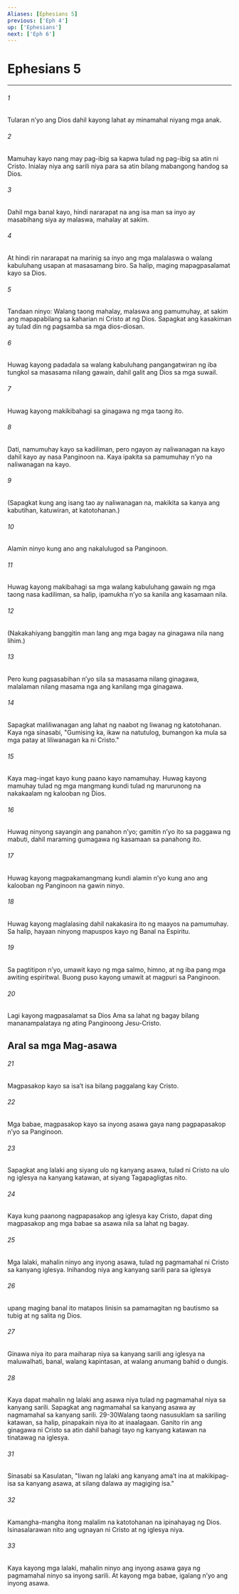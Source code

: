 ```yaml
---
Aliases: [Ephesians 5]
previous: ['Eph 4']
up: ['Ephesians']
next: ['Eph 6']
---
```

# Ephesians 5

***






















###### 1 










Tularan nʼyo ang Dios dahil kayong lahat ay minamahal niyang mga anak. 





















###### 2 










Mamuhay kayo nang may pag-ibig sa kapwa tulad ng pag-ibig sa atin ni Cristo. Inialay niya ang sarili niya para sa atin bilang mabangong handog sa Dios. 





















###### 3 










Dahil mga banal kayo, hindi nararapat na ang isa man sa inyo ay masabihang siya ay malaswa, mahalay at sakim. 





















###### 4 










At hindi rin nararapat na marinig sa inyo ang mga malalaswa o walang kabuluhang usapan at masasamang biro. Sa halip, maging mapagpasalamat kayo sa Dios. 





















###### 5 










Tandaan ninyo: Walang taong mahalay, malaswa ang pamumuhay, at sakim ang mapapabilang sa kaharian ni Cristo at ng Dios. Sapagkat ang kasakiman ay tulad din ng pagsamba sa mga dios-diosan. 





















###### 6 










Huwag kayong padadala sa walang kabuluhang pangangatwiran ng iba tungkol sa masasama nilang gawain, dahil galit ang Dios sa mga suwail. 





















###### 7 










Huwag kayong makikibahagi sa ginagawa ng mga taong ito. 





















###### 8 










Dati, namumuhay kayo sa kadiliman, pero ngayon ay naliwanagan na kayo dahil kayo ay nasa Panginoon na. Kaya ipakita sa pamumuhay nʼyo na naliwanagan na kayo. 





















###### 9 










(Sapagkat kung ang isang tao ay naliwanagan na, makikita sa kanya ang kabutihan, katuwiran, at katotohanan.) 





















###### 10 










Alamin ninyo kung ano ang nakalulugod sa Panginoon. 





















###### 11 










Huwag kayong makibahagi sa mga walang kabuluhang gawain ng mga taong nasa kadiliman, sa halip, ipamukha nʼyo sa kanila ang kasamaan nila. 





















###### 12 










(Nakakahiyang banggitin man lang ang mga bagay na ginagawa nila nang lihim.) 





















###### 13 










Pero kung pagsasabihan nʼyo sila sa masasama nilang ginagawa, malalaman nilang masama nga ang kanilang mga ginagawa. 





















###### 14 










Sapagkat maliliwanagan ang lahat ng naabot ng liwanag ng katotohanan. Kaya nga sinasabi, "Gumising ka, ikaw na natutulog, bumangon ka mula sa mga patay at liliwanagan ka ni Cristo." 





















###### 15 










Kaya mag-ingat kayo kung paano kayo namamuhay. Huwag kayong mamuhay tulad ng mga mangmang kundi tulad ng marurunong na nakakaalam ng kalooban ng Dios. 





















###### 16 










Huwag ninyong sayangin ang panahon nʼyo; gamitin nʼyo ito sa paggawa ng mabuti, dahil maraming gumagawa ng kasamaan sa panahong ito. 





















###### 17 










Huwag kayong magpakamangmang kundi alamin nʼyo kung ano ang kalooban ng Panginoon na gawin ninyo. 





















###### 18 










Huwag kayong maglalasing dahil nakakasira ito ng maayos na pamumuhay. Sa halip, hayaan ninyong mapuspos kayo ng Banal na Espiritu. 





















###### 19 










Sa pagtitipon nʼyo, umawit kayo ng mga salmo, himno, at ng iba pang mga awiting espiritwal. Buong puso kayong umawit at magpuri sa Panginoon. 





















###### 20 










Lagi kayong magpasalamat sa Dios Ama sa lahat ng bagay bilang mananampalataya ng ating Panginoong Jesu-Cristo.

## Aral sa mga Mag-asawa 





















###### 21 










Magpasakop kayo sa isaʼt isa bilang paggalang kay Cristo. 





















###### 22 










Mga babae, magpasakop kayo sa inyong asawa gaya nang pagpapasakop nʼyo sa Panginoon. 





















###### 23 










Sapagkat ang lalaki ang siyang ulo ng kanyang asawa, tulad ni Cristo na ulo ng iglesya na kanyang katawan, at siyang Tagapagligtas nito. 





















###### 24 










Kaya kung paanong nagpapasakop ang iglesya kay Cristo, dapat ding magpasakop ang mga babae sa asawa nila sa lahat ng bagay. 





















###### 25 










Mga lalaki, mahalin ninyo ang inyong asawa, tulad ng pagmamahal ni Cristo sa kanyang iglesya. Inihandog niya ang kanyang sarili para sa iglesya 





















###### 26 










upang maging banal ito matapos linisin sa pamamagitan ng bautismo sa tubig at ng salita ng Dios. 





















###### 27 










Ginawa niya ito para maiharap niya sa kanyang sarili ang iglesya na maluwalhati, banal, walang kapintasan, at walang anumang bahid o dungis. 





















###### 28 










Kaya dapat mahalin ng lalaki ang asawa niya tulad ng pagmamahal niya sa kanyang sarili. Sapagkat ang nagmamahal sa kanyang asawa ay nagmamahal sa kanyang sarili. 29-30Walang taong nasusuklam sa sariling katawan, sa halip, pinapakain niya ito at inaalagaan. Ganito rin ang ginagawa ni Cristo sa atin dahil bahagi tayo ng kanyang katawan na tinatawag na iglesya. 





















###### 31 










Sinasabi sa Kasulatan, "Iiwan ng lalaki ang kanyang amaʼt ina at makikipag-isa sa kanyang asawa, at silang dalawa ay magiging isa." 





















###### 32 










Kamangha-mangha itong malalim na katotohanan na ipinahayag ng Dios. Isinasalarawan nito ang ugnayan ni Cristo at ng iglesya niya. 





















###### 33 










Kaya kayong mga lalaki, mahalin ninyo ang inyong asawa gaya ng pagmamahal ninyo sa inyong sarili. At kayong mga babae, igalang nʼyo ang inyong asawa.

